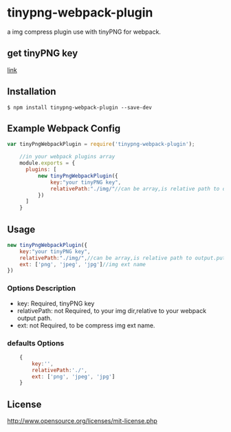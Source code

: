 # tinypng-webpack-plugin

a img compress plugin use with tinyPNG for webpack.

## get tinyPNG key

[link](https://tinypng.com/developers)

## Installation

`$ npm install tinypng-webpack-plugin --save-dev`

## Example Webpack Config

```javascript
var tinyPngWebpackPlugin = require('tinypng-webpack-plugin');

    //in your webpack plugins array
    module.exports = {
      plugins: [
          new tinyPngWebpackPlugin({
              key:"your tinyPNG key",
              relativePath:"./img/"//can be array,is relative path to output.puth
          })
      ]
    }
```
## Usage
```javascript
new tinyPngWebpackPlugin({
    key:"your tinyPNG key",
    relativePath:"./img/",//can be array,is relative path to output.puth
    ext: ['png', 'jpeg', 'jpg']//img ext name
})
```
### Options Description
* key: Required, tinyPNG key
* relativePath: not Required, to your img dir,relative to your webpack output path.
* ext: not Required, to be compress img ext name.

### defaults Options
```javascript
    {
        key:'',
        relativePath:'./',
        ext: ['png', 'jpeg', 'jpg']
    }
```

## License
http://www.opensource.org/licenses/mit-license.php

